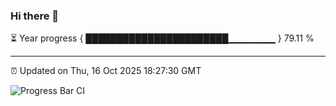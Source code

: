 ### Hi there 👋

⏳ Year progress { ███████████████████████▁▁▁▁▁▁▁ } 79.11 %

---

⏰ Updated on Thu, 16 Oct 2025 18:27:30 GMT

![Progress Bar CI](https://github.com/liununu/liununu/workflows/Progress%20Bar%20CI/badge.svg)
